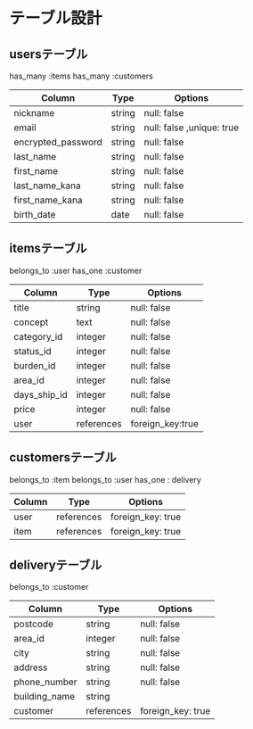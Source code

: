 # テーブル設計

## usersテーブル
 has_many :items
 has_many :customers

| Column    | Type   | Options     |
| --------  | ------ | ----------- |
| nickname  | string | null: false |
| email     | string | null: false ,unique: true |
| encrypted_password | string  | null: false |
| last_name | string | null: false |
| first_name| string | null: false |
| last_name_kana| string | null: false |
| first_name_kana| string | null: false |
| birth_date| date | null: false |

## itemsテーブル
 belongs_to :user
 has_one :customer

| Column    | Type   | Options     |
| --------  | ------ | ----------- |
| title     | string | null: false |
| concept   | text   | null: false |
| category_id | integer | null: false |
| status_id | integer | null: false |
| burden_id | integer | null: false |
| area_id   | integer | null: false |
| days_ship_id | integer | null: false |
| price     | integer | null: false |
| user      | references | foreign_key:true |

## customersテーブル
belongs_to :item
belongs_to :user
has_one : delivery

| Column    | Type   | Options     |
| --------  | ------ | ----------- |
| user | references | foreign_key: true |
| item | references | foreign_key: true |

## deliveryテーブル 
belongs_to :customer

| Column    | Type   | Options     |
| --------  | ------ | ----------- |
| postcode      | string  | null: false |
| area_id       | integer | null: false |
| city          | string  | null: false |
| address       | string  | null: false |
| phone_number  | string  | null: false |
| building_name | string  |            |
| customer  | references | foreign_key: true|

 